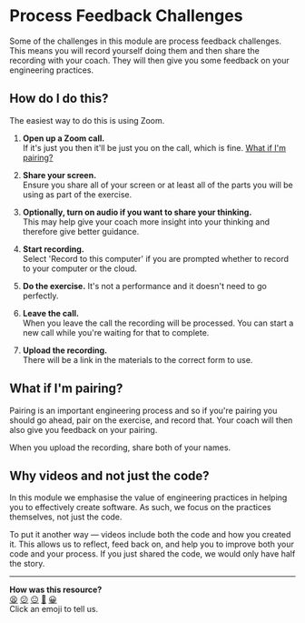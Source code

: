 # Process Feedback Challenges

Some of the challenges in this module are process feedback challenges. This
means you will record yourself doing them and then share the recording with your
coach. They will then give you some feedback on your engineering practices.

## How do I do this?

The easiest way to do this is using Zoom.

1. **Open up a Zoom call.**  
   If it's just you then it'll be just you on the call, which is fine. [What if
   I'm pairing?](#what-if-im-pairing)

2. **Share your screen.**  
   Ensure you share all of your screen or at least all of the parts you will be
   using as part of the exercise.

3. **Optionally, turn on audio if you want to share your thinking.**  
   This may help give your coach more insight into your thinking and therefore
   give better guidance.

4. **Start recording.**  
   Select 'Record to this computer' if you are prompted whether to record to
   your computer or the cloud.

5. **Do the exercise.**
   It's not a performance and it doesn't need to go perfectly.

6. **Leave the call.**  
   When you leave the call the recording will be processed. You can start a new
   call while you're waiting for that to complete.

7. **Upload the recording.**  
   There will be a link in the materials to the correct form to use.

## What if I'm pairing?

Pairing is an important engineering process and so if you're pairing you should
go ahead, pair on the exercise, and record that. Your coach will then also give
you feedback on your pairing.

When you upload the recording, share both of your names.

## Why videos and not just the code?

In this module we emphasise the value of engineering practices in helping you to
effectively create software. As such, we focus on the practices themselves, not
just the code.

To put it another way — videos include both the code and how you created it.
This allows us to reflect, feed back on, and help you to improve both your code
and your process. If you just shared the code, we would only have half the
story.



<!-- BEGIN GENERATED SECTION DO NOT EDIT -->

---

**How was this resource?**  
[😫](https://airtable.com/shrUJ3t7KLMqVRFKR?prefill_Repository=makersacademy%2Fgolden-square&prefill_File=pills%2Fprocess_feedback_challenges.md&prefill_Sentiment=😫) [😕](https://airtable.com/shrUJ3t7KLMqVRFKR?prefill_Repository=makersacademy%2Fgolden-square&prefill_File=pills%2Fprocess_feedback_challenges.md&prefill_Sentiment=😕) [😐](https://airtable.com/shrUJ3t7KLMqVRFKR?prefill_Repository=makersacademy%2Fgolden-square&prefill_File=pills%2Fprocess_feedback_challenges.md&prefill_Sentiment=😐) [🙂](https://airtable.com/shrUJ3t7KLMqVRFKR?prefill_Repository=makersacademy%2Fgolden-square&prefill_File=pills%2Fprocess_feedback_challenges.md&prefill_Sentiment=🙂) [😀](https://airtable.com/shrUJ3t7KLMqVRFKR?prefill_Repository=makersacademy%2Fgolden-square&prefill_File=pills%2Fprocess_feedback_challenges.md&prefill_Sentiment=😀)  
Click an emoji to tell us.

<!-- END GENERATED SECTION DO NOT EDIT -->
